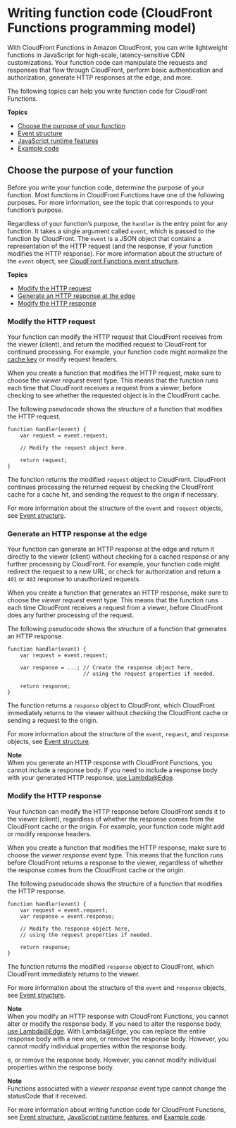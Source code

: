 # Writing function code \(CloudFront Functions programming model\)<a name="writing-function-code"></a>

With CloudFront Functions in Amazon CloudFront, you can write lightweight functions in JavaScript for high\-scale, latency\-sensitive CDN customizations\. Your function code can manipulate the requests and responses that flow through CloudFront, perform basic authentication and authorization, generate HTTP responses at the edge, and more\.

The following topics can help you write function code for CloudFront Functions\.

**Topics**
+ [Choose the purpose of your function](#function-code-choose-purpose)
+ [Event structure](functions-event-structure.md)
+ [JavaScript runtime features](functions-javascript-runtime-features.md)
+ [Example code](functions-example-code.md)

## Choose the purpose of your function<a name="function-code-choose-purpose"></a>

Before you write your function code, determine the purpose of your function\. Most functions in CloudFront Functions have one of the following purposes\. For more information, see the topic that corresponds to your function’s purpose\.

Regardless of your function’s purpose, the `handler` is the entry point for any function\. It takes a single argument called `event`, which is passed to the function by CloudFront\. The `event` is a JSON object that contains a representation of the HTTP request \(and the response, if your function modifies the HTTP response\)\. For more information about the structure of the `event` object, see [CloudFront Functions event structure](functions-event-structure.md)\.

**Topics**
+ [Modify the HTTP request](#function-code-modify-request)
+ [Generate an HTTP response at the edge](#function-code-generate-response)
+ [Modify the HTTP response](#function-code-modify-response)

### Modify the HTTP request<a name="function-code-modify-request"></a>

Your function can modify the HTTP request that CloudFront receives from the viewer \(client\), and return the modified request to CloudFront for continued processing\. For example, your function code might normalize the [cache key](understanding-the-cache-key.md) or modify request headers\.

When you create a function that modifies the HTTP request, make sure to choose the *viewer request* event type\. This means that the function runs each time that CloudFront receives a request from a viewer, before checking to see whether the requested object is in the CloudFront cache\.

The following pseudocode shows the structure of a function that modifies the HTTP request\.

```
function handler(event) {
    var request = event.request;

    // Modify the request object here.

    return request;
}
```

The function returns the modified `request` object to CloudFront\. CloudFront continues processing the returned request by checking the CloudFront cache for a cache hit, and sending the request to the origin if necessary\.

For more information about the structure of the `event` and `request` objects, see [Event structure](functions-event-structure.md)\.

### Generate an HTTP response at the edge<a name="function-code-generate-response"></a>

Your function can generate an HTTP response at the edge and return it directly to the viewer \(client\) without checking for a cached response or any further processing by CloudFront\. For example, your function code might redirect the request to a new URL, or check for authorization and return a `401` or `403` response to unauthorized requests\.

When you create a function that generates an HTTP response, make sure to choose the *viewer request* event type\. This means that the function runs each time CloudFront receives a request from a viewer, before CloudFront does any further processing of the request\.

The following pseudocode shows the structure of a function that generates an HTTP response\.

```
function handler(event) {
    var request = event.request;

    var response = ...; // Create the response object here,
                        // using the request properties if needed.

    return response;
}
```

The function returns a `response` object to CloudFront, which CloudFront immediately returns to the viewer without checking the CloudFront cache or sending a request to the origin\.

For more information about the structure of the `event`, `request`, and `response` objects, see [Event structure](functions-event-structure.md)\.

**Note**  
When you generate an HTTP response with CloudFront Functions, you cannot include a response body\. If you need to include a response body with your generated HTTP response, [use Lambda@Edge](lambda-generating-http-responses-in-requests.md)\.

### Modify the HTTP response<a name="function-code-modify-response"></a>

Your function can modify the HTTP response before CloudFront sends it to the viewer \(client\), regardless of whether the response comes from the CloudFront cache or the origin\. For example, your function code might add or modify response headers\.

When you create a function that modifies the HTTP response, make sure to choose the *viewer response* event type\. This means that the function runs before CloudFront returns a response to the viewer, regardless of whether the response comes from the CloudFront cache or the origin\.

The following pseudocode shows the structure of a function that modifies the HTTP response\.

```
function handler(event) {
    var request = event.request;
    var response = event.response;

    // Modify the response object here,
    // using the request properties if needed.

    return response;
}
```

The function returns the modified `response` object to CloudFront, which CloudFront immediately returns to the viewer\.

For more information about the structure of the `event` and `response` objects, see [Event structure](functions-event-structure.md)\.

**Note**  
When you modify an HTTP response with CloudFront Functions, you cannot alter or modify the response body\. If you need to alter the response body, [use Lambda@Edge](lambda-generating-http-responses-in-requests.md)\. With Lambda@Edge, you can replace the entire response body with a new one, or remove the response body\. However, you cannot modify individual properties within the response body\.

e, or remove the response body\. However, you cannot modify individual properties within the response body\.

**Note**  
Functions associated with a *viewer response* event type cannot change the statusCode that it received\.


For more information about writing function code for CloudFront Functions, see [Event structure](functions-event-structure.md), [JavaScript runtime features](functions-javascript-runtime-features.md), and [Example code](functions-example-code.md)\.
